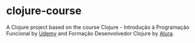 # clojure-course

A Clojure project based on the course Clojure - Introdução à Programação Funcional by [Udemy](https://www.udemy.com/course/clojure-introducao-a-programacao-funcional/) and Formação Desenvolvedor Clojure by [Alura](https://www.alura.com.br/formacao-clojure).
